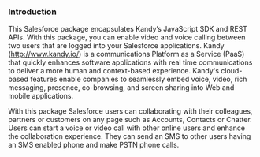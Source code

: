 ### Introduction
 
This Salesforce package encapsulates Kandy’s JavaScript SDK and REST APIs. With this package, you can enable video and voice calling between two users that are logged into your Salesforce applications. Kandy (http://www.kandy.io/)  is a communications Platform as a Service (PaaS) that quickly enhances software applications with real time communications to deliver a more human and context-based experience. Kandy's cloud-based features enable companies to seamlessly embed voice, video, rich messaging, presence, co-browsing, and screen sharing into Web and mobile applications.

With this package Salesforce users can collaborating with their colleagues, partners or customers on any page such as Accounts, Contacts or Chatter. Users can start a voice or video call with other online users and enhance the collaboration experience. They can send an SMS to other users having an SMS enabled phone and make PSTN phone calls.

